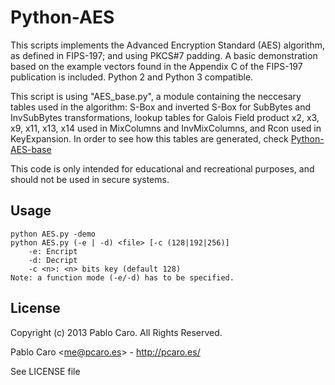 Python-AES
==========

This scripts implements the Advanced Encryption Standard (AES) algorithm, as
defined in FIPS-197; and using PKCS#7 padding. A basic demonstration based on
the example vectors found in the Appendix C of the FIPS-197 publication is
included. Python 2 and Python 3 compatible.

This script is using "AES_base.py", a module containing the neccesary tables
used in the algorithm: S-Box and inverted S-Box for SubBytes and InvSubBytes
transformations, lookup tables for Galois Field product x2, x3, x9, x11, x13,
x14 used in MixColumns and InvMixColumns, and Rcon used in KeyExpansion. In
order to see how this tables are generated, check
[Python-AES-base](https://github.com/pcaro90/Python-AES-base/)

This code is only intended for educational and recreational purposes, and
should not be used in secure systems.

Usage
-----

    python AES.py -demo
    python AES.py (-e | -d) <file> [-c (128|192|256)]
        -e: Encript
        -d: Decript
        -c <n>: <n> bits key (default 128)
    Note: a function mode (-e/-d) has to be specified.

License
-------

Copyright (c) 2013 Pablo Caro. All Rights Reserved.

Pablo Caro <<me@pcaro.es>> - <http://pcaro.es/>

See LICENSE file

